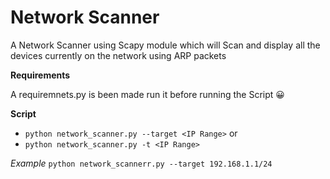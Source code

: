  # Network Scanner
 A Network Scanner using Scapy module which will Scan and display all the devices currently on the network using ARP packets
 
 **Requirements** 
 
 A requiremnets.py is been made run it before running the Script :grinning:

**Script**
* `python network_scanner.py --target <IP Range>`
 or 
* `python network_scanner.py -t <IP Range>`

*Example*
`python network_scannerr.py --target 192.168.1.1/24 `
